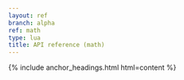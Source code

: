 ```yaml
---
layout: ref
branch: alpha
ref: math
type: lua
title: API reference (math)
---
```

{% include anchor_headings.html html=content %}